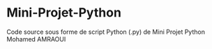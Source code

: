 # Mini-Projet-Python
Code source sous forme de script Python (.py)  de Mini Projet Python Mohamed AMRAOUI
